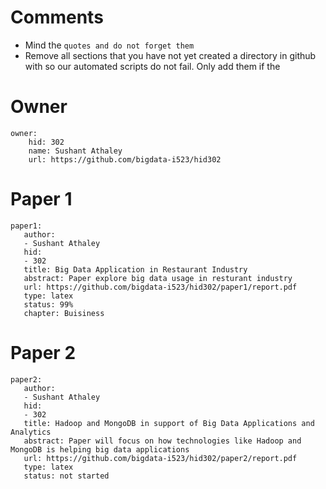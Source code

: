 # Comments

* Mind the ```quotes and do not forget them```
* Remove all sections that you have not yet created a directory in github with so our automated scripts do not fail. Only add them if the 

# Owner

```
owner:
    hid: 302
    name: Sushant Athaley
    url: https://github.com/bigdata-i523/hid302
```

# Paper 1

```
paper1:
   author: 
   - Sushant Athaley
   hid:
   - 302
   title: Big Data Application in Restaurant Industry
   abstract: Paper explore big data usage in resturant industry
   url: https://github.com/bigdata-i523/hid302/paper1/report.pdf
   type: latex
   status: 99%
   chapter: Buisiness
```
   
# Paper 2

```
paper2:
   author: 
   - Sushant Athaley
   hid:
   - 302
   title: Hadoop and MongoDB in support of Big Data Applications and Analytics
   abstract: Paper will focus on how technologies like Hadoop and MongoDB is helping big data applications
   url: https://github.com/bigdata-i523/hid302/paper2/report.pdf
   type: latex
   status: not started
```
